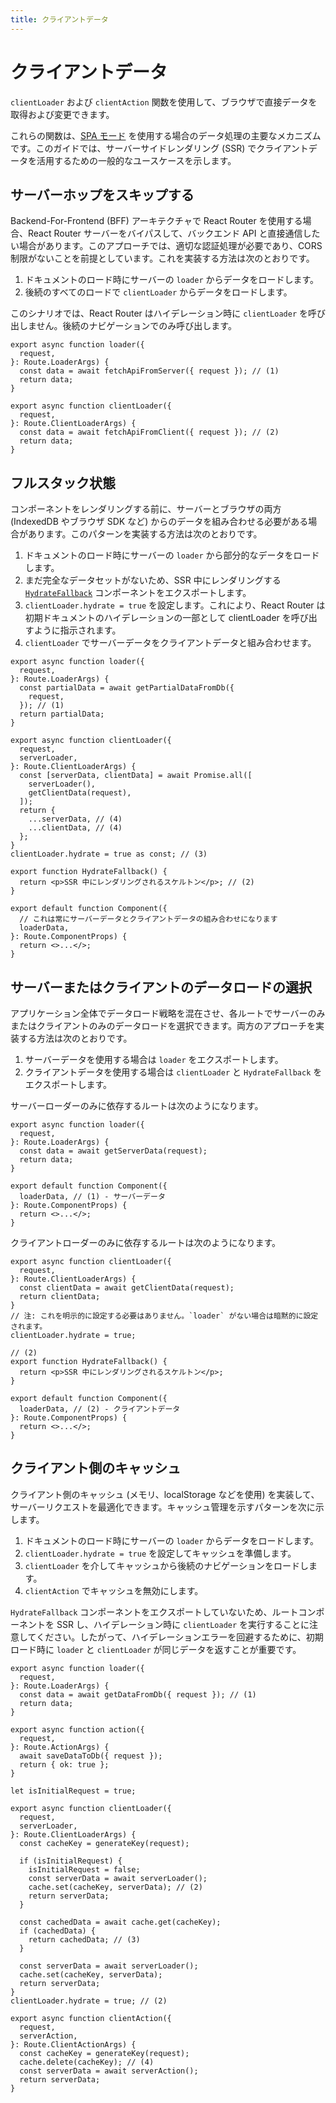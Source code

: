 ```yaml
---
title: クライアントデータ
---
```


# クライアントデータ

`clientLoader` および `clientAction` 関数を使用して、ブラウザで直接データを取得および変更できます。

これらの関数は、[SPA モード][spa] を使用する場合のデータ処理の主要なメカニズムです。このガイドでは、サーバーサイドレンダリング (SSR) でクライアントデータを活用するための一般的なユースケースを示します。

## サーバーホップをスキップする

Backend-For-Frontend (BFF) アーキテクチャで React Router を使用する場合、React Router サーバーをバイパスして、バックエンド API と直接通信したい場合があります。このアプローチでは、適切な認証処理が必要であり、CORS 制限がないことを前提としています。これを実装する方法は次のとおりです。

1. ドキュメントのロード時にサーバーの `loader` からデータをロードします。
2. 後続のすべてのロードで `clientLoader` からデータをロードします。

このシナリオでは、React Router はハイデレーション時に `clientLoader` を呼び出しません。後続のナビゲーションでのみ呼び出します。

```tsx lines=[4,11]
export async function loader({
  request,
}: Route.LoaderArgs) {
  const data = await fetchApiFromServer({ request }); // (1)
  return data;
}

export async function clientLoader({
  request,
}: Route.ClientLoaderArgs) {
  const data = await fetchApiFromClient({ request }); // (2)
  return data;
}
```

## フルスタック状態

コンポーネントをレンダリングする前に、サーバーとブラウザの両方 (IndexedDB やブラウザ SDK など) からのデータを組み合わせる必要がある場合があります。このパターンを実装する方法は次のとおりです。

1. ドキュメントのロード時にサーバーの `loader` から部分的なデータをロードします。
2. まだ完全なデータセットがないため、SSR 中にレンダリングする [`HydrateFallback`][hydratefallback] コンポーネントをエクスポートします。
3. `clientLoader.hydrate = true` を設定します。これにより、React Router は初期ドキュメントのハイデレーションの一部として clientLoader を呼び出すように指示されます。
4. `clientLoader` でサーバーデータをクライアントデータと組み合わせます。

```tsx lines=[4-6,19-20,23,26]
export async function loader({
  request,
}: Route.LoaderArgs) {
  const partialData = await getPartialDataFromDb({
    request,
  }); // (1)
  return partialData;
}

export async function clientLoader({
  request,
  serverLoader,
}: Route.ClientLoaderArgs) {
  const [serverData, clientData] = await Promise.all([
    serverLoader(),
    getClientData(request),
  ]);
  return {
    ...serverData, // (4)
    ...clientData, // (4)
  };
}
clientLoader.hydrate = true as const; // (3)

export function HydrateFallback() {
  return <p>SSR 中にレンダリングされるスケルトン</p>; // (2)
}

export default function Component({
  // これは常にサーバーデータとクライアントデータの組み合わせになります
  loaderData,
}: Route.ComponentProps) {
  return <>...</>;
}
```

## サーバーまたはクライアントのデータロードの選択

アプリケーション全体でデータロード戦略を混在させ、各ルートでサーバーのみまたはクライアントのみのデータロードを選択できます。両方のアプローチを実装する方法は次のとおりです。

1. サーバーデータを使用する場合は `loader` をエクスポートします。
2. クライアントデータを使用する場合は `clientLoader` と `HydrateFallback` をエクスポートします。

サーバーローダーのみに依存するルートは次のようになります。

```tsx filename=app/routes/server-data-route.tsx
export async function loader({
  request,
}: Route.LoaderArgs) {
  const data = await getServerData(request);
  return data;
}

export default function Component({
  loaderData, // (1) - サーバーデータ
}: Route.ComponentProps) {
  return <>...</>;
}
```

クライアントローダーのみに依存するルートは次のようになります。

```tsx filename=app/routes/client-data-route.tsx
export async function clientLoader({
  request,
}: Route.ClientLoaderArgs) {
  const clientData = await getClientData(request);
  return clientData;
}
// 注: これを明示的に設定する必要はありません。`loader` がない場合は暗黙的に設定されます。
clientLoader.hydrate = true;

// (2)
export function HydrateFallback() {
  return <p>SSR 中にレンダリングされるスケルトン</p>;
}

export default function Component({
  loaderData, // (2) - クライアントデータ
}: Route.ComponentProps) {
  return <>...</>;
}
```

## クライアント側のキャッシュ

クライアント側のキャッシュ (メモリ、localStorage などを使用) を実装して、サーバーリクエストを最適化できます。キャッシュ管理を示すパターンを次に示します。

1. ドキュメントのロード時にサーバーの `loader` からデータをロードします。
2. `clientLoader.hydrate = true` を設定してキャッシュを準備します。
3. `clientLoader` を介してキャッシュから後続のナビゲーションをロードします。
4. `clientAction` でキャッシュを無効にします。

`HydrateFallback` コンポーネントをエクスポートしていないため、ルートコンポーネントを SSR し、ハイデレーション時に `clientLoader` を実行することに注意してください。したがって、ハイデレーションエラーを回避するために、初期ロード時に `loader` と `clientLoader` が同じデータを返すことが重要です。

```tsx lines=[4,26,32,39,46]
export async function loader({
  request,
}: Route.LoaderArgs) {
  const data = await getDataFromDb({ request }); // (1)
  return data;
}

export async function action({
  request,
}: Route.ActionArgs) {
  await saveDataToDb({ request });
  return { ok: true };
}

let isInitialRequest = true;

export async function clientLoader({
  request,
  serverLoader,
}: Route.ClientLoaderArgs) {
  const cacheKey = generateKey(request);

  if (isInitialRequest) {
    isInitialRequest = false;
    const serverData = await serverLoader();
    cache.set(cacheKey, serverData); // (2)
    return serverData;
  }

  const cachedData = await cache.get(cacheKey);
  if (cachedData) {
    return cachedData; // (3)
  }

  const serverData = await serverLoader();
  cache.set(cacheKey, serverData);
  return serverData;
}
clientLoader.hydrate = true; // (2)

export async function clientAction({
  request,
  serverAction,
}: Route.ClientActionArgs) {
  const cacheKey = generateKey(request);
  cache.delete(cacheKey); // (4)
  const serverData = await serverAction();
  return serverData;
}
```

[spa]: ../how-to/spa
[hydratefallback]: ../start/framework/route-module#hydratefallback

